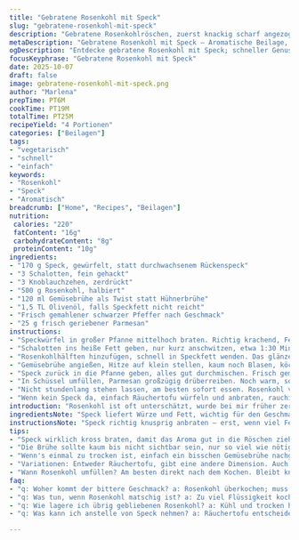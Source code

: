 ```yaml
---
title: "Gebratene Rosenkohl mit Speck"
slug: "gebratene-rosenkohl-mit-speck"
description: "Gebratene Rosenkohlröschen, zuerst knackig scharf angezogen mit braunem Speck, dann in Schalotten, Knoblauch und Hühnerbrühe sanft geschmort, bis die Soße fast weg ist. Frisch mit Parmesan bestreut. Speck sorgt für Würze und Fett, das den Rosenkohl umhüllt. Schalotten und Knoblauch bauen Aroma auf, ohne zu dominieren. Hühnerbrühe gibt Tiefe statt Wasser. Kleine Anpassungen verbessert, das dauert insgesamt kaum 25 Minuten. Schnelle Pfannengerichte fürs ganze Jahr. Aromatisch, mit Röstaromen und butterweichen Stielen, ohne matschig zu werden."
metaDescription: "Gebratene Rosenkohl mit Speck – Aromatische Beilage, schnell gemacht. Knusprig, würzig und voller Geschmack. Ideal für jedes Jahr."
ogDescription: "Entdecke gebratene Rosenkohl mit Speck; schneller Genuss. Einfach und voller Aromen; perfekt für eine schnelle Mahlzeit."
focusKeyphrase: "Gebratene Rosenkohl mit Speck"
date: 2025-10-07
draft: false
image: gebratene-rosenkohl-mit-speck.png
author: "Marlena"
prepTime: PT6M
cookTime: PT19M
totalTime: PT25M
recipeYield: "4 Portionen"
categories: ["Beilagen"]
tags:
- "vegetarisch"
- "schnell"
- "einfach"
keywords:
- "Rosenkohl"
- "Speck"
- "Aromatisch"
breadcrumb: ["Home", "Recipes", "Beilagen"]
nutrition: 
 calories: "220"
 fatContent: "16g"
 carbohydrateContent: "8g"
 proteinContent: "10g"
ingredients:
- "170 g Speck, gewürfelt, statt durchwachsenem Rückenspeck"
- "3 Schalotten, fein gehackt"
- "3 Knoblauchzehen, zerdrückt"
- "500 g Rosenkohl, halbiert"
- "120 ml Gemüsebrühe als Twist statt Hühnerbrühe"
- "1,5 TL Olivenöl, falls Speckfett nicht reicht"
- "Frisch gemahlener schwarzer Pfeffer nach Geschmack"
- "25 g frisch geriebener Parmesan"
instructions:
- "Speckwürfel in großer Pfanne mittelhoch braten. Richtig krachend, Fett muss ausgelassen sein, muss knusprig werden. Speck rausnehmen, auf Küchenpapier abtropfen lassen, Fett in der Pfanne belassen."
- "Schalotten ins heiße Fett geben, nur kurz anschwitzen, etwa 1:30 Minuten, bis sie glasig werden, aber nicht bräunen. Dann Knoblauch dazu, noch etwa 1 Minute unter Rühren. Aromen müssen sich verbinden, Knoblauch darf nicht verbrennen."
- "Rosenkohlhälften hinzufügen, schnell in Speckfett wenden. Das glänzen der Röschen zeigt, Fett ist verteilt. Wenn zu trocken, Olivenöl ergänzen. Braten, bis die Farbe hellgrün und lebendig wirkt, ca. 2–3 Minuten. Hier ist knackiger Biss wichtig, nicht formlos weich."
- "Gemüsebrühe angießen, Hitze auf klein stellen, kaum noch Blasen, köcheln lassen, bis fast alles Flüssigkeit verdampft ist. Zeitvarianz je nach Pfannenform, wichtig fühlt und riecht man es: Zart und intensiv ohne Flüssigkeit, etwa 4–5 Minuten."
- "Speck zurück in die Pfanne geben, alles gut durchmischen. Frisch gemahlenen Pfeffer einstreuen, vorsichtig würzen, Speck salzig genug. Kein Salz nötig, sonst wird es schnell zu viel."
- "In Schüssel umfüllen, Parmesan großzügig drüberreiben. Noch warm, so schmilzt Käse leicht, verbindet sich mit Rosenkohl. Kein Käse zu früh, sonst zerläuft er und schmeckt nicht mehr frisch."
- "Nicht stundenlang stehen lassen, am besten sofort essen. Rosenkohl verliert sonst Textur und Reiz."
- "Wenn kein Speck da, einfach Räuchertofu würfeln und anbraten, rauchiger Geschmack bleibt erhalten, Fett kannst durch Butter ersetzen. Gemüsebrühe wählbar, nur keine Wasser nehmen, sonst flach."
introduction: "Rosenkohl ist oft unterschätzt, wurde bei mir früher zerkocht – matschig, bitter. Seit ich ihn scharf anbrate, knackig halte und mit Speck kombiniere, steigt er bei mir zum Lieblinggemüse. Schalotten und Knoblauch liefern nussige Süße, während die Brühe das Ganze geschmeidig macht ohne Aufweichen. Ganz ohne langes Blanchieren, dafür mit spürbarem Biss. Gewürzt wird minimalistisch, Cremigkeit erzeugt Parmesan. Am Ende bleiben mehrere Schichten Geschmack – knusprig, würzig, nussig und frisch. Spritzige Kombi, die sich jedes Mal lohnt und schnell gemacht ist. Meiner Meinung nach ewig besser als raue, rohe Röschen in Salaten oder gummiige Glacés."
ingredientsNote: "Speck liefert Würze und Fett, wichtig für den Geschmacksträger Rosenkohl. Rückenspeck kommt gern zu fettig; Würfel vom durchwachsenen Speck bringen gute Balance. Schalotten statt Zwiebeln, weil milder, feiner, passen super zum Rosenkohl. Knoblauch niemals zu früh zugeben – sonst wird er bitter. Gemüsebrühe statt Hühnerbrühe als kleine Variante für Vegetarier, kostet aber Geschmack. Olivenöl in Reserve, falls Speckfett zu wenig. Parmesan frisch reiben, keine Fertigmischungen – macht einen qualitativ sicht- und schmackbaren Unterschied. Rosenkohl halbieren – dicke Strünke abschneiden, sonst dauert’s ewig und schmeckt holzig."
instructionsNote: "Speck richtig knusprig anbraten – erst, wenn viel Fett ausgetreten, Hitze reduzieren, damit kein Verbrennen. Schalotten weich, Knoblauch zart anbraten, darf nicht braun werden – sonst bitter. Rosenkohl in hot Fett wenden; Fett sorgt für Röstaromen und Isolation vor Auskochen. Farbe ändert sich – signalisiert noch Biss. Flüssigkeit nur so viel, dass es köchelt, nicht schwimmt. Flüssigkeit reduzieren ist Schlüssel – Geschmack steigt, Konsistenz bleibt. Pfeffer am Ende hinzufügen; Salz meist nicht nötig wegen Speck. Parmesan zum Schluss überstreuen, sieht besser aus und schmeckt frisch. Am besten direkt essen, denn der Biss verschwindet schnell – Rosenkohl liebt Hitze und Zeitdruck."
tips:
- "Speck wirklich kross braten, damit das Aroma gut in die Röschen zieht; Hitze danach reduzieren, sonst verbrennt's. Schwieriger Punkt, muss passen. Schalotten erst glasig, dann Knoblauch dazu. Darf nicht braun werden; sonst bitter."
- "Die Brühe sollte kaum bis nicht sichtbar sein, nur so viel wie nötig; gleichmäßiges Kochen ist hier das Ziel. Olivenöl in Reserve halten. Wenn das Fett nicht reicht, nachträglich einfüllen, härtet die Röschen. Beim Anbraten unbedingt die Hitze erhöhen, damit Röstaromen entstehen."
- "Wenn's einmal zu trocken ist, einfach ein bisschen Gemüsebrühe nachgießen, nicht direkt zu viel. Lieber nachjustieren, als alles gleich sucken zu lassen. Zubehör wie nötige Obertüre oder gemahlener Pfeffer nicht vergessen, der bringt wirklich mehr Geschmack. Zu viel Salz lässt die Speisen schnell fad."
- "Variationen: Entweder Räuchertofu, gibt eine andere Dimension. Auch Parmesan kann durch Pecorino ersetzt werden. Immer frisch reiben. Bei der Gemüsebrühe steht Wasser an letzter Stelle; stets erst die gute Brühe verwenden. Alt oder schrumplige Röschen vermeiden, anders passt's nicht. "
- "Wann Rosenkohl umfüllen? Am besten direkt nach dem Kochen. Bleibt knackig und behält seinen Biss. Hitze spielt dabei eine große Rolle; zu lange warten schadet dem Gemüse. Zudem: Hitze muss bis zum Schluss folgen. Arbeitsweise leicht angepasst, Geschmack bleibt fantastisch."
faq:
- "q: Woher kommt der bittere Geschmack? a: Rosenkohl überkochen; muss knackig bleiben. Schach mit viel Hitze. Knoblauch unbedingt später."
- "q: Was tun, wenn Rosenkohl matschig ist? a: Zu viel Flüssigkeit kochen; weniger ist mehr. Manchmal einfach nachjustieren, wie heiß du wirklich bist. Bei externen Temperaturen Unterschied machen."
- "q: Wie lagere ich übrig gebliebenen Rosenkohl? a: Kühl und trocken halten, im Kühlschrank bis zu zwei Tage. Am besten kurz wieder anbraten, macht ihn frisch. Keinen Auflauf machen, der macht alles matschig. Besser scharf braten."
- "q: Was kann ich anstelle von Speck nehmen? a: Räuchertofu entscheiden; bringt Geschmack, aber mildert die Textur. Butter auch wichtig; ungestört gut kochen. Olivenöl als Schutzfaktor nicht vergessen. "

---
```


